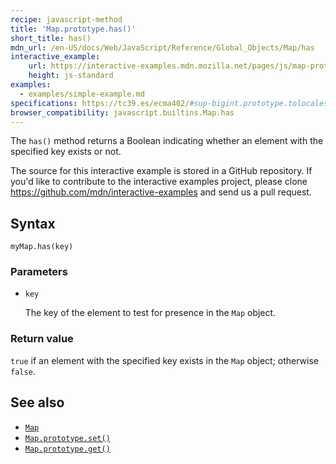```yaml
---
recipe: javascript-method
title: 'Map.prototype.has()'
short_title: has()
mdn_url: /en-US/docs/Web/JavaScript/Reference/Global_Objects/Map/has
interactive_example:
    url: https://interactive-examples.mdn.mozilla.net/pages/js/map-prototype-has.html
    height: js-standard
examples:
  - examples/simple-example.md
specifications: https://tc39.es/ecma402/#sup-bigint.prototype.tolocalestring
browser_compatibility: javascript.builtins.Map.has
---
```

The `has()` method returns a Boolean indicating whether an element with the specified key exists or not.

The source for this interactive example is stored in a GitHub repository. If you'd like to contribute to the interactive examples project, please clone <https://github.com/mdn/interactive-examples> and send us a pull request.

## Syntax

```
myMap.has(key)
```

### Parameters

-   `key`

    The key of the element to test for presence in the `Map` object.

### Return value

`true` if an element with the specified key exists in the `Map` object; otherwise `false`.

## See also

-   [`Map`](/en-US/docs/Web/JavaScript/Reference/Global_Objects/Map)
-   [`Map.prototype.set()`](/en-US/docs/Web/JavaScript/Reference/Global_Objects/Map/set)
-   [`Map.prototype.get()`](/en-US/docs/Web/JavaScript/Reference/Global_Objects/Map/get)
